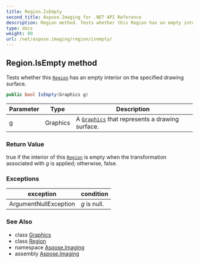 ```yaml
---
title: Region.IsEmpty
second_title: Aspose.Imaging for .NET API Reference
description: Region method. Tests whether this Region has an empty interior on the specified drawing surface
type: docs
weight: 80
url: /net/aspose.imaging/region/isempty/
---
```

## Region.IsEmpty method

Tests whether this [`Region`](../) has an empty interior on the specified drawing surface.

```csharp
public bool IsEmpty(Graphics g)
```

| Parameter | Type | Description |
| --- | --- | --- |
| g | Graphics | A [`Graphics`](../../graphics/) that represents a drawing surface. |

### Return Value

true if the interior of this [`Region`](../) is empty when the transformation associated with *g* is applied; otherwise, false.

### Exceptions

| exception | condition |
| --- | --- |
| ArgumentNullException | *g* is null. |

### See Also

* class [Graphics](../../graphics/)
* class [Region](../)
* namespace [Aspose.Imaging](../../region/)
* assembly [Aspose.Imaging](../../../)


